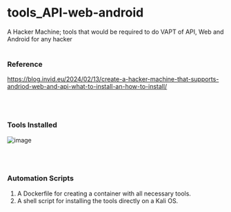 # tools_API-web-android
A Hacker Machine; tools that would be required to do VAPT of API, Web and Android for any hacker
<br></br>

### Reference
https://blog.invid.eu/2024/02/13/create-a-hacker-machine-that-supports-andriod-web-and-api-what-to-install-an-how-to-install/

<br></br>

### Tools Installed
![image](https://github.com/KaustubhRai/tools_API-web-android/assets/28558847/49dff15f-6390-4311-a49c-d95a4c287cda)

<br></br>

### Automation Scripts
1. A Dockerfile for creating a container with all necessary tools.
2. A shell script for installing the tools directly on a Kali OS.
